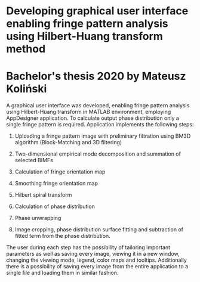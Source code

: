 # Developing graphical user interface enabling fringe pattern analysis using Hilbert-Huang transform method

# Bachelor's thesis 2020 by Mateusz Koliński

A graphical user interface was developed, enabling fringe pattern analysis using Hilbert-Huang transform in MATLAB environment, employing AppDesigner application. To calculate output phase distribution only a single fringe pattern is required. Application implements the following steps:

1. Uploading a fringe pattern image with preliminary filtration using BM3D algorithm (Block-Matching and 3D filtering)

2. Two-dimensional empirical mode decomposition and summation of selected BIMFs

3. Calculation of fringe orientation map

4. Smoothing fringe orientation map

5. Hilbert spiral transform

6. Calculation of phase distribution

7. Phase unwrapping

8. Image cropping, phase distribution surface fitting and subtraction of fitted term from the phase distribution.


The user during each step has the possibility of tailoring important parameters as well as saving every image, viewing it in a new window, changing the viewing mode, legend, color maps and tooltips. Additionally there is a possibility of saving every image from the entire application to a single file and loading them in similar fashion.
